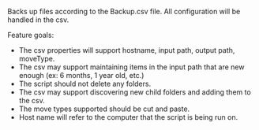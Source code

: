 Backs up files according to the Backup.csv file. All configuration will be handled in the csv.

Feature goals:
- The csv properties will support hostname, input path, output path, moveType.
- The csv may support maintaining items in the input path that are new enough (ex: 6 months, 1 year old, etc.)
- The script should not delete any folders.
- The csv may support discovering new child folders and adding them to the csv.
- The move types supported should be cut and paste.
- Host name will refer to the computer that the script is being run on.
